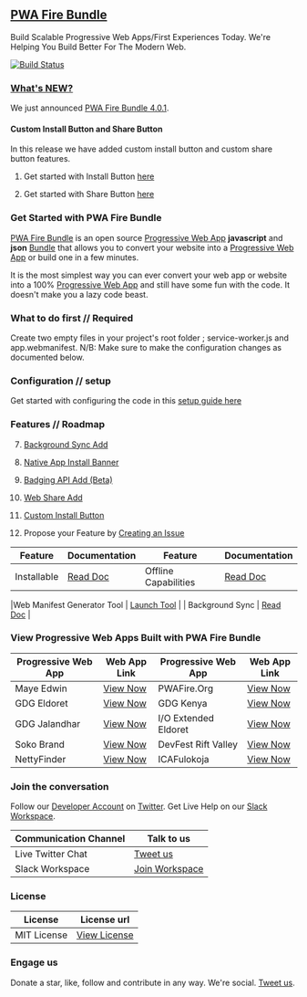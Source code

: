 ## [PWA Fire Bundle](https://pwafire.org)

Build Scalable Progressive Web Apps/First Experiences Today. We're Helping You Build Better For The Modern Web.


[![Build Status](https://travis-ci.com/mayeedwin/pwafire.svg?branch=master)](https://travis-ci.com/mayeedwin/pwafire)

### [What's NEW?]()
We just announced [PWA Fire Bundle 4.0.1](https://github.com/mayeedwin/pwafire/).

#### Custom Install Button and Share Button

In this release we have added custom install button and custom share button features. 
    
1. Get started with Install Button [here](https://github.com/mayeedwin/pwafire/tree/master/bundle/install-button)

2. Get started with Share Button [here](https://github.com/mayeedwin/pwafire/tree/master/bundle/share-button)

### Get Started with PWA Fire Bundle
[PWA Fire Bundle](https://twitter.com/pwafire) is an open source [Progressive Web App](https://www.linkedin.com/pulse/what-progressive-web-app-get-started-now-canaan-maye-edwin/) **javascript** and **json** [Bundle](https://github.com/mayeedwin/pwafire/tree/master/pwafire-bundle/default) that allows you to convert your website into a [Progressive Web App](https://www.linkedin.com/pulse/what-progressive-web-app-get-started-now-canaan-maye-edwin/) or build one in a few minutes. 

It is the most simplest way you can ever convert your web app or website into a 100% [Progressive Web App](https://www.linkedin.com/pulse/what-progressive-web-app-get-started-now-canaan-maye-edwin/) and still have some fun with the code. It doesn't make you a lazy code beast.

### What to do first // Required
Create two empty files in your project's root folder ; service-worker.js and app.webmanifest. N/B: Make sure to make the configuration changes as documented below.

### Configuration // setup
Get started with configuring the code in this [setup guide here](https://github.com/mayeedwin/pwafire/tree/master/docs)
### Features // Roadmap

 

7. [Background Sync Add](https://github.com/mayeedwin/pwafire/tree/master/pwafire-bundle/background-sync) 

8. [Native App Install Banner](https://github.com/mayeedwin/pwafire/tree/master/bundle/native-app-install)

9. [Badging API Add (Beta)](https://github.com/mayeedwin/pwafire/tree/master/bundle/badging)

10. [Web Share Add](https://github.com/mayeedwin/pwafire/tree/master/bundle/web-share)

10. [Custom Install Button](https://github.com/mayeedwin/pwafire/tree/master/bundle/install-button)

11. Propose your Feature by [Creating an Issue](https://github.com/mayeedwin/pwafire/issues/new)


| Feature | Documentation | Feature | Documentation |
| --- | --- | --- | --- |
| Installable | [Read Doc](https://github.com/mayeedwin/pwafire/projects/1) | Offline Capabilities | [Read Doc](https://github.com/mayeedwin/pwafire/projects/1) |

|Web Manifest Generator Tool | [Launch Tool](https://pwafire.org/developer/tools/get-manifest/) | 
| Background Sync | [Read Doc](https://github.com/mayeedwin/pwafire/tree/master/pwafire-bundle/background-sync) |

### View Progressive Web Apps Built with PWA Fire Bundle

| Progressive Web App | Web App Link | Progressive Web App | Web App Link |
| --- | --- | --- | --- |
| Maye Edwin | [View Now](https://maye.pwafire.org) | PWAFire.Org | [View Now](https://pwafire.org) | 
| GDG Eldoret | [View Now](https://gdgeldoret.com) | GDG Kenya | [View Now](https://gdgkenya.org) |
| GDG Jalandhar | [View Now](https://gdgjalandhar.com) | I/O Extended Eldoret | [View Now](https://io.gdgmoi.com) 
| Soko Brand | [View Now](https://www.sokobrand.co.ke/) | DevFest Rift Valley | [View Now](https://devfest.gdgeldoret.com) 
| NettyFinder | [View Now](https://netty-finder.herokuapp.com/) | ICAFulokoja | [View Now](http://icafulokoja.github.io) | Workbox Service Worker | [Read Docs](https://github.com/mayeedwin/workbox-service-worker/) | 


### Join the conversation 
Follow our [Developer Account](https://twitter.com/pwafire) on [Twitter](https://twitter.com/pwafire). Get Live Help on our [Slack Workspace](https://join.slack.com/t/pwafire/shared_invite/enQtMjk1MjUzNDY5NDkyLWQzYTFhOTNjMTU2NzBjMTBhMjZkNDJkOTY0YzgxYWViNTI4YzgyZDUxNGIyYzlkM2RiZjc2NTAwMzRhMmZkZmI). 

| Communication Channel | Talk to us |
| --- | --- |
| Live Twitter Chat | [Tweet us](https://twitter.com/pwafire) |
| Slack Workspace | [Join Workspace](http://bit.ly/2oPNK7S) |

### License
| License |License url |
| --- | --- |
| MIT License | [View License](https://github.com/mayeedwin/pwafire/blob/master/.github/LICENSE) |

### Engage us 
Donate a star, like, follow and contribute in any way. We're social. [Tweet us](https://twitter.com/pwafire).
